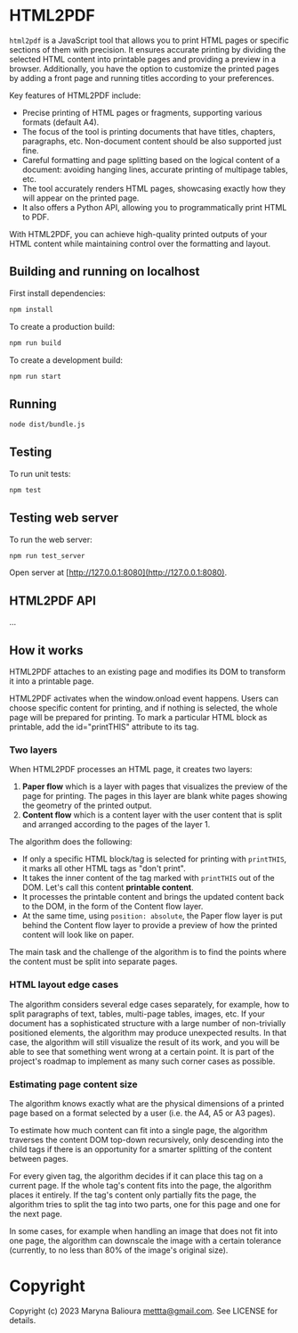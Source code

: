# HTML2PDF

`html2pdf` is a JavaScript tool that allows you to print HTML pages or specific
sections of them with precision. It ensures accurate printing by dividing the
selected HTML content into printable pages and providing a preview in a browser.
Additionally, you have the option to customize the printed pages by adding a
front page and running titles according to your preferences.

Key features of HTML2PDF include:

- Precise printing of HTML pages or fragments, supporting various formats
  (default A4).
- The focus of the tool is printing documents that have titles, chapters,
  paragraphs, etc. Non-document content should be also supported just fine.
- Careful formatting and page splitting based on the logical content of a
  document: avoiding hanging lines, accurate printing of multipage tables, etc.
- The tool accurately renders HTML pages, showcasing exactly how they will
  appear on the printed page.
- It also offers a Python API, allowing you to programmatically print HTML to
  PDF.

With HTML2PDF, you can achieve high-quality printed outputs of your HTML content
while maintaining control over the formatting and layout.

## Building and running on localhost

First install dependencies:

```sh
npm install
```

To create a production build:

```sh
npm run build
```

To create a development build:

```sh
npm run start
```

## Running

```sh
node dist/bundle.js
```

## Testing

To run unit tests:

```sh
npm test
```

## Testing web server

To run the web server:

```sh
npm run test_server
```

Open server at [http://127.0.0.1:8080](http://127.0.0.1:8080).

## HTML2PDF API

...

## How it works

HTML2PDF attaches to an existing page and modifies its DOM to transform it into
a printable page.

HTML2PDF activates when the window.onload event happens. Users can choose
specific content for printing, and if nothing is selected, the whole page will
be prepared for printing. To mark a particular HTML block as printable, add the
id="printTHIS" attribute to its tag.

### Two layers

When HTML2PDF processes an HTML page, it creates two layers:

1. **Paper flow** which is a layer with pages that visualizes the preview of the
   page for printing. The pages in this layer are blank white pages showing the
   geometry of the printed output.
2. **Content flow** which is a content layer with the user content that is split
   and arranged according to the pages of the layer 1.

The algorithm does the following:

- If only a specific HTML block/tag is selected for printing with `printTHIS`,
  it marks all other HTML tags as "don't print".
- It takes the inner content of the tag marked with `printTHIS` out of the DOM.
  Let's call this content **printable content**.
- It processes the printable content and brings the updated content back to the
  DOM, in the form of the Content flow layer.
- At the same time, using `position: absolute`, the Paper flow layer is put
  behind the Content flow layer to provide a preview of how the printed content
  will look like on paper.

The main task and the challenge of the algorithm is to find the points where the
content must be split into separate pages.

### HTML layout edge cases

The algorithm considers several edge cases separately, for example, how to split
paragraphs of text, tables, multi-page tables, images, etc. If your document has
a sophisticated structure with a large number of non-trivially positioned
elements, the algorithm may produce unexpected results. In that case, the
algorithm will still visualize the result of its work, and you will be able to
see that something went wrong at a certain point. It is part of the project's
roadmap to implement as many such corner cases as possible.

### Estimating page content size

The algorithm knows exactly what are the physical dimensions of a printed page
based on a format selected by a user (i.e. the A4, A5 or A3 pages).

To estimate how much content can fit into a single page, the algorithm traverses
the content DOM top-down recursively, only descending into the child tags if
there is an opportunity for a smarter splitting of the content between pages.

For every given tag, the algorithm decides if it can place this tag on a current
page. If the whole tag's content fits into the page, the algorithm places it
entirely. If the tag's content only partially fits the page, the algorithm tries
to split the tag into two parts, one for this page and one for the next page.

In some cases, for example when handling an image that does not fit into one
page, the algorithm can downscale the image with a certain tolerance (currently,
to no less than 80% of the image's original size).

# Copyright

Copyright (c) 2023 Maryna Balioura mettta@gmail.com. See LICENSE for details.
